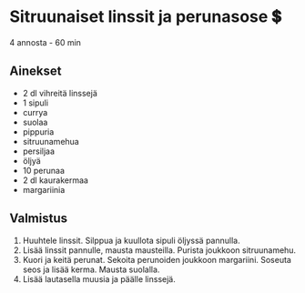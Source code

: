 # Sitruunaiset linssit ja perunasose 💲
4 annosta - 60 min

## Ainekset
- 2 dl vihreitä linssejä
- 1 sipuli
- currya
- suolaa
- pippuria
- sitruunamehua
- persiljaa
- öljyä
- 10 perunaa
- 2 dl kaurakermaa
- margariinia

## Valmistus
1. Huuhtele linssit. Silppua ja kuullota sipuli öljyssä pannulla.
2. Lisää linssit pannulle, mausta mausteilla. Purista joukkoon sitruunamehu.
3. Kuori ja keitä perunat. Sekoita perunoiden joukkoon margariini. Soseuta seos ja lisää kerma. Mausta suolalla.
4. Lisää lautasella muusia ja päälle linssejä.
